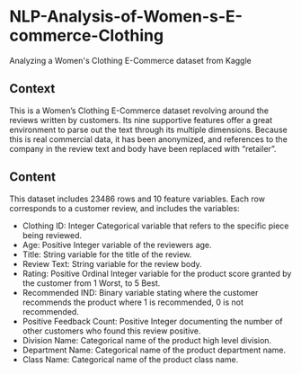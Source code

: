 # NLP-Analysis-of-Women-s-E-commerce-Clothing
Analyzing a Women's Clothing E-Commerce dataset from Kaggle
## Context
This is a Women’s Clothing E-Commerce dataset revolving around the reviews written by customers. Its nine supportive features 
offer a great environment to parse out the text through its multiple dimensions. Because this is real commercial data, it has 
been anonymized, and references to the company in the review text and body have been replaced with “retailer”.

## Content
This dataset includes 23486 rows and 10 feature variables. Each row corresponds to a customer review, and includes the variables:
<br>
- Clothing ID: Integer Categorical variable that refers to the specific piece being reviewed.<br>
- Age: Positive Integer variable of the reviewers age.<br>
- Title: String variable for the title of the review.<br>
- Review Text: String variable for the review body.<br>
- Rating: Positive Ordinal Integer variable for the product score granted by the customer from 1 Worst, to 5 Best.<br>
- Recommended IND: Binary variable stating where the customer recommends the product where 1 is recommended, 0 is not recommended.<br>
- Positive Feedback Count: Positive Integer documenting the number of other customers who found this review positive.<br>
- Division Name: Categorical name of the product high level division.<br>
- Department Name: Categorical name of the product department name.<br>
- Class Name: Categorical name of the product class name.<br>
